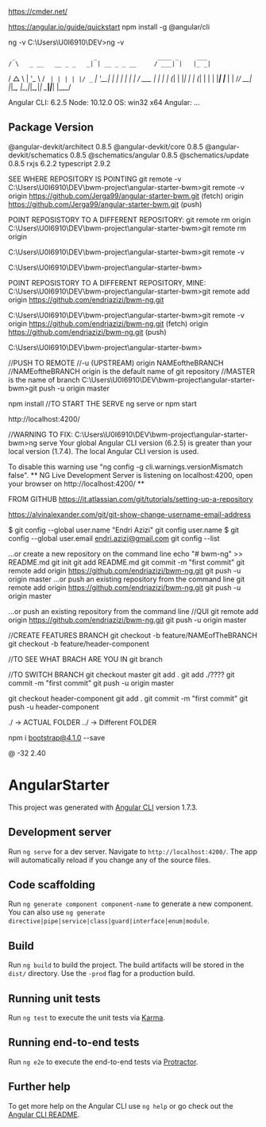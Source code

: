 https://cmder.net/

https://angular.io/guide/quickstart
npm install -g @angular/cli

ng -v
C:\Users\U0I6910\DEV>ng -v

     _                      _                 ____ _     ___
    / \   _ __   __ _ _   _| | __ _ _ __     / ___| |   |_ _|
   / △ \ | '_ \ / _` | | | | |/ _` | '__|   | |   | |    | |
  / ___ \| | | | (_| | |_| | | (_| | |      | |___| |___ | |
 /_/   \_\_| |_|\__, |\__,_|_|\__,_|_|       \____|_____|___|
                |___/


Angular CLI: 6.2.5
Node: 10.12.0
OS: win32 x64
Angular:
...

Package                      Version
------------------------------------------------------
@angular-devkit/architect    0.8.5
@angular-devkit/core         0.8.5
@angular-devkit/schematics   0.8.5
@schematics/angular          0.8.5
@schematics/update           0.8.5
rxjs                         6.2.2
typescript                   2.9.2


SEE WHERE REPOSITORY IS POINTING
git remote -v
C:\Users\U0I6910\DEV\bwm-project\angular-starter-bwm>git remote -v
origin  https://github.com/Jerga99/angular-starter-bwm.git (fetch)
origin  https://github.com/Jerga99/angular-starter-bwm.git (push)

POINT REPOSISTORY TO A DIFFERENT REPOSITORY:
git remote rm origin
C:\Users\U0I6910\DEV\bwm-project\angular-starter-bwm>git remote rm origin

C:\Users\U0I6910\DEV\bwm-project\angular-starter-bwm>git remote -v

C:\Users\U0I6910\DEV\bwm-project\angular-starter-bwm>

POINT REPOSISTORY TO A DIFFERENT REPOSITORY, MINE:
C:\Users\U0I6910\DEV\bwm-project\angular-starter-bwm>git remote add origin https://github.com/endriazizi/bwm-ng.git

C:\Users\U0I6910\DEV\bwm-project\angular-starter-bwm>git remote -v
origin  https://github.com/endriazizi/bwm-ng.git (fetch)
origin  https://github.com/endriazizi/bwm-ng.git (push)

C:\Users\U0I6910\DEV\bwm-project\angular-starter-bwm>

//PUSH TO REMOTE
//-u (UPSTREAM) origin NAMEoftheBRANCH
//NAMEoftheBRANCH origin is the default name of git repository
//MASTER is the name of branch
C:\Users\U0I6910\DEV\bwm-project\angular-starter-bwm>git push -u origin master

npm install
//TO START THE SERVE
ng serve or npm start

http://localhost:4200/

//WARNING TO FIX:
C:\Users\U0I6910\DEV\bwm-project\angular-starter-bwm>ng serve
Your global Angular CLI version (6.2.5) is greater than your local
version (1.7.4). The local Angular CLI version is used.

To disable this warning use "ng config -g cli.warnings.versionMismatch false".
** NG Live Development Server is listening on localhost:4200, open your browser on http://localhost:4200/ **



FROM GITHUB
https://it.atlassian.com/git/tutorials/setting-up-a-repository

https://alvinalexander.com/git/git-show-change-username-email-address

$ git config --global user.name "Endri Azizi"
git config user.name
$ git config --global user.email endri.azizi@gmail.com
git config --list

…or create a new repository on the command line
echo "# bwm-ng" >> README.md
git init
git add README.md
git commit -m "first commit"
git remote add origin https://github.com/endriazizi/bwm-ng.git
git push -u origin master
…or push an existing repository from the command line
git remote add origin https://github.com/endriazizi/bwm-ng.git
git push -u origin master

…or push an existing repository from the command line
//QUI
git remote add origin https://github.com/endriazizi/bwm-ng.git
git push -u origin master


//CREATE FEATURES BRANCH
git checkout -b feature/NAMEofTheBRANCH
git checkout -b feature/header-component

//TO SEE WHAT BRACH ARE YOU IN
git branch

//TO SWITCH BRANCH
git checkout master
git add .
git add ./????
git commit -m "first commit"
git push -u origin master

git checkout header-component
git add .
git commit -m "first commit"
git push -u header-component



./ -> ACTUAL FOLDER
../ -> Different FOLDER


npm i bootstrap@4.1.0 --save

@ -32 2.40

# AngularStarter

This project was generated with [Angular CLI](https://github.com/angular/angular-cli) version 1.7.3.

## Development server

Run `ng serve` for a dev server. Navigate to `http://localhost:4200/`. The app will automatically reload if you change any of the source files.

## Code scaffolding

Run `ng generate component component-name` to generate a new component. You can also use `ng generate directive|pipe|service|class|guard|interface|enum|module`.

## Build

Run `ng build` to build the project. The build artifacts will be stored in the `dist/` directory. Use the `-prod` flag for a production build.

## Running unit tests

Run `ng test` to execute the unit tests via [Karma](https://karma-runner.github.io).

## Running end-to-end tests

Run `ng e2e` to execute the end-to-end tests via [Protractor](http://www.protractortest.org/).

## Further help

To get more help on the Angular CLI use `ng help` or go check out the [Angular CLI README](https://github.com/angular/angular-cli/blob/master/README.md).
